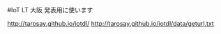#IoT LT 大阪 発表用に使います


http://tarosay.github.io/iotdl/
http://tarosay.github.io/iotdl/data/geturl.txt
